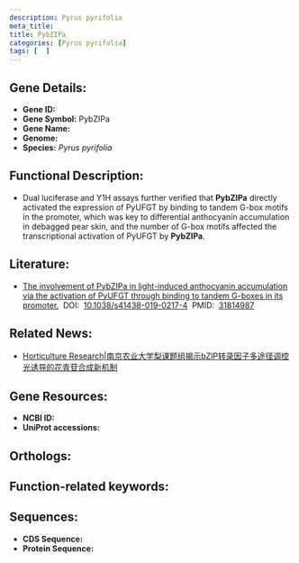 ```yaml
---
description: Pyrus pyrifolia
meta_title:
title: PybZIPa
categories: [Pyrus pyrifolia]
tags: [  ]
---
```


## Gene Details:
- **Gene ID:**	[]()
- **Gene Symbol:** PybZIPa
- **Gene Name:** 
- **Genome:** []()
- **Species:** *Pyrus pyrifolia*

## Functional Description:
   - Dual luciferase and Y1H assays further verified that **PybZIPa** directly activated the expression of PyUFGT by binding to tandem G-box motifs in the promoter, which was key to differential anthocyanin accumulation in debagged pear skin, and the number of G-box motifs affected the transcriptional activation of PyUFGT by **PybZIPa**.

## Literature:
   - [The involvement of PybZIPa in light-induced anthocyanin accumulation via the activation of PyUFGT through binding to tandem G-boxes in its promoter.]( https://academic.oup.com/hr/article/doi/10.1038/s41438-019-0217-4/6437836?login=true)&nbsp;&nbsp;DOI:&nbsp;&nbsp;[10.1038/s41438-019-0217-4](https://academic.oup.com/hr/article/doi/10.1038/s41438-019-0217-4/6437836?login=true)&nbsp;&nbsp;PMID:&nbsp;&nbsp;[31814987](https://pubmed.ncbi.nlm.nih.gov/31814987/)

## Related News:
   - [Horticulture Research|南京农业大学梨课题组揭示bZIP转录因子多途径调控光诱导的花青苷合成新机制](https://mp.weixin.qq.com/s?__biz=Mzg3MDEwNDEyMg==&mid=2247486522&idx=4&sn=c855ed9956f574e55120953279c86623&chksm=ce93a16ff9e42879073e024b3c8ef88f553e2fd61bcf0123b3c25d310acf92985f5be7e6bfd1&scene=27#wechat_redirect)

## Gene Resources:
- **NCBI ID:** [](https://www.ncbi.nlm.nih.gov/gene/?term=)
- **UniProt accessions:** [](https://www.uniprot.org/uniprotkb//entry)

## Orthologs:


## Function-related keywords:


## Sequences:
- **CDS Sequence:**
- **Protein Sequence:**
